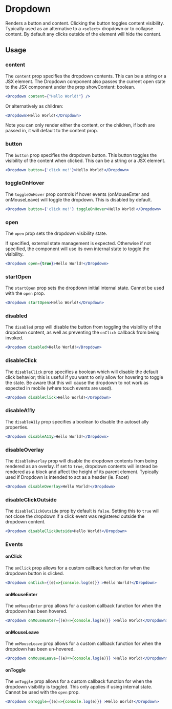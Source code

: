 # Dropdown

Renders a button and content. Clicking the button toggles content visibility. Typically used as an alternative to a `<select>` dropdown or to collapse content. By default any clicks outside of the element will hide the content.

## Usage

### content
The `content` prop specifies the dropdown contents. This can be a string or a JSX element. The Dropdown component also passes the current open state to the JSX component under the prop showContent: boolean. 

```jsx
<Dropdown content={"Hello World!"} />
```
 
Or alternatively as children:

```jsx
<Dropdown>Hello World!</Dropdown>
```

Note you can only render either the content, or the children, if both are passed in, it will default to the content prop. 


### button
The `button` prop specifies the dropdown button. This button toggles the visibility of the content when clicked. This can be a string or a JSX element.

```jsx
<Dropdown button={'click me!'}>Hello World!</Dropdown>
```

### toggleOnHover
The `toggleOnHover` prop controls if hover events (onMouseEnter and onMouseLeave) will toggle the dropdown. This is disabled by default.

```jsx
<Dropdown button={'click me!'} toggleOnHover>Hello World!</Dropdown>
```

### open
The `open` prop sets the dropdown visibility state. 

If specified, external state management is expected. Otherwise if not specified, the component will use its own internal state to toggle the visibility.

```jsx
<Dropdown open={true}>Hello World!</Dropdown>
```

### startOpen
The `startOpen` prop sets the dropdown initial internal state. Cannot be used with the `open` prop.

```jsx
<Dropdown startOpen>Hello World!</Dropdown>
```

### disabled
The `disabled` prop will disable the button from toggling the visibility of the dropdown content, as well as preventing the `onClick` callback from being invoked.

```jsx
<Dropdown disabled>Hello World!</Dropdown>
```

### disableClick
The `disableClick` prop specifies a boolean which will disable the default click behavior; this is useful if you want to only allow for hovering to toggle the state. Be aware that this will cause the dropdown to not work as expected in mobile (where touch events are used).

```jsx
<Dropdown disableClick>Hello World!</Dropdown>
```

### disableA11y
The `disableA11y` prop specifies a boolean to disable the autoset ally properties.

```jsx
<Dropdown disableA11y>Hello World!</Dropdown>
```

### disableOverlay
The `disableOverlay` prop will disable the dropdown contents from being rendered as an overlay. If set to `true`, dropdown contents will instead be rendered as a block and affect the height of its parent element. Typically used if Dropdown is intended to act as a header (ie. Facet)

```jsx
<Dropdown disableOverlay>Hello World!</Dropdown>
```

### disableClickOutside
The `disableClickOutside` prop by default is `false`. Setting this to `true` will not close the dropdown if a click event was registered outside the dropdown content.

```jsx
<Dropdown disableClickOutside>Hello World!</Dropdown>
```

### Events

#### onClick
The `onClick` prop allows for a custom callback function for when the dropdown button is clicked.

```jsx
<Dropdown onClick={(e)=>{console.log(e)}} >Hello World!</Dropdown>
```

#### onMouseEnter
The `onMouseEnter` prop allows for a custom callback function for when the dropdown has been hovered.

```jsx
<Dropdown onMouseEnter={(e)=>{console.log(e)}} >Hello World!</Dropdown>
```

#### onMouseLeave
The `onMouseLeave` prop allows for a custom callback function for when the dropdown has been un-hovered.

```jsx
<Dropdown onMouseLeave={(e)=>{console.log(e)}} >Hello World!</Dropdown>
```

#### onToggle
The `onToggle` prop allows for a custom callback function for when the dropdown visibility is toggled. This only applies if using internal state. Cannot be used with the `open` prop.

```jsx
<Dropdown onToggle={(e)=>{console.log(e)}} >Hello World!</Dropdown>
```

